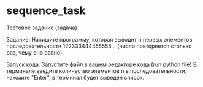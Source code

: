 # sequence_task
Тестовое задание (задача)

Задание: Напишите программу, которая выводит n первых элементов последовательности 122333444455555… (число повторяется столько раз, чему оно равно).

Запуск кода:
Запустите файл в вашем редакторе кода (run python file)
В терминале введите количество элементов n в последовательности, нажмите "Enter", в терминал будет выведен список.
